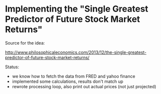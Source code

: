 
# Implementing the "Single Greatest Predictor of Future Stock Market Returns"

Source for the idea:

http://www.philosophicaleconomics.com/2013/12/the-single-greatest-predictor-of-future-stock-market-returns/


Status: 
  - we know how to fetch the data from FRED and yahoo finance
  - implemented some calculations, results don't match up
  - rewrote processing loop, also print out actual prices (not just projected)
